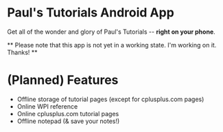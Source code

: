 # Paul's Tutorials Android App

Get all of the wonder and glory of Paul's Tutorials -- **right on your phone**.

** Please note that this app is not yet in a working state. I'm working on it. Thanks! **

# (Planned) Features
- Offline storage of tutorial pages (except for cplusplus.com pages)
- Online WPI reference
- Online cplusplus.com tutorial pages
- Offline notepad (& save your notes!)

